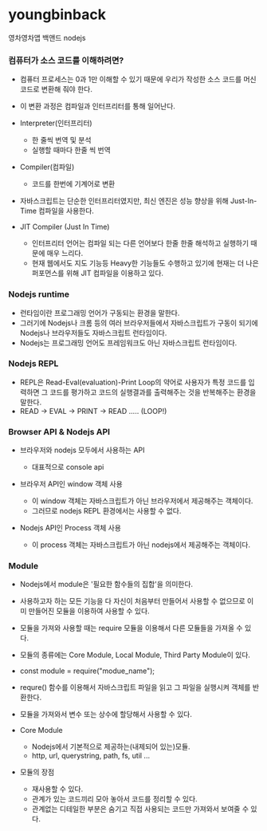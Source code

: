 # youngbinback

영차영차앱 백앤드 nodejs

### 컴퓨터가 소스 코드를 이해하려면?

- 컴퓨터 프로세스는 0과 1만 이해할 수 있기 때문에 우리가 작성한 소스 코드를 머신 코드로 변환해 줘야 한다.
- 이 변환 과정은 컴파일과 인터프리터를 통해 일어난다.

- Interpreter(인터프리터)

  - 한 줄씩 번역 및 분석
  - 실행할 때마다 한줄 씩 번역

- Compiler(컴파일)

  - 코드를 한번에 기계어로 변환

- 자바스크립트는 단순한 인터프리터였지만, 최신 엔진은 성능 향상을 위해 Just-In-Time 컴파일을 사용한다.

- JIT Compiler (Just In Time)
  - 인터프리터 언어는 컴파일 되는 다른 언어보다 한줄 한줄 해석하고 실행하기 때문에 매우 느리다.
  - 현재 웹에서도 지도 기능등 Heavy한 기능들도 수행하고 있기에 현재는 더 나은 퍼포먼스를 위해 JIT 컴파일을 이용하고 있다.

### Nodejs runtime

- 런타임이란 프로그래밍 언어가 구동되는 환경을 말한다.
- 그러기에 Nodejs나 크롬 등의 여러 브라우저들에서 자바스크립트가 구동이 되기에 Nodejs나 브라우저들도 자바스크립트 런타임이다.
- Nodejs는 프로그래밍 언어도 프레임워크도 아닌 자바스크립트 런타임이다.

### Nodejs REPL

- REPL은 Read-Eval(evaluation)-Print Loop의 약어로 사용자가 특정 코드를 입력하면 그 코드를 평가하고 코드의 실행결과를 출력해주는 것을 반복해주는 환경을 말한다.
- READ -> EVAL -> PRINT -> READ ..... (LOOP!)

### Browser API & Nodejs API

- 브라우저와 nodejs 모두에서 사용하는 API

  - 대표적으로 console api

- 브라우저 API인 window 객체 사용

  - 이 window 객체는 자바스크립트가 아닌 브라우저에서 제공해주는 객체이다.
  - 그러므로 nodejs REPL 환경에서는 사용할 수 없다.

- Nodejs API인 Process 객체 사용
  - 이 process 객체는 자바스크립트가 아닌 nodejs에서 제공해주는 객체이다.

### Module

- Nodejs에서 module은 '필요한 함수들의 집합'을 의미한다.
- 사용하고자 하는 모든 기능을 다 자신이 처음부터 만들어서 사용할 수 없으므로 이미 만들어진 모듈을 이용하여 사용할 수 있다.
- 모듈을 가져와 사용할 때는 require 모듈을 이용해서 다른 모듈들을 가져올 수 있다.
- 모듈의 종류에는 Core Module, Local Module, Third Party Module이 있다.
- const module = require("modue_name");
- requre() 함수를 이용해서 자바스크립트 파일을 읽고 그 파일을 실행시켜 객체를 반환한다.
- 모듈을 가져와서 변수 또는 상수에 할당해서 사용할 수 있다.

- Core Module

  - Nodejs에서 기본적으로 제공하는(내제되어 있는)모듈.
  - http, url, querystring, path, fs, util ...

- 모듈의 장점
  - 재사용할 수 있다.
  - 관계가 있는 코드끼리 모아 놓아서 코드를 정리할 수 있다.
  - 관계없는 디테일한 부분은 숨기고 직접 사용되는 코드만 가져와서 보여줄 수 있다.
